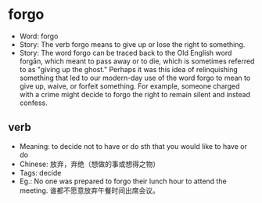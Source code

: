 # forgo

- Word: forgo
- Story: The verb forgo means to give up or lose the right to something.
- Story: The word forgo can be traced back to the Old English word forgān, which meant to pass away or to die, which is sometimes referred to as "giving up the ghost." Perhaps it was this idea of relinquishing something that led to our modern-day use of the word forgo to mean to give up, waive, or forfeit something. For example, someone charged with a crime might decide to forgo the right to remain silent and instead confess.

## verb

- Meaning: to decide not to have or do sth that you would like to have or do
- Chinese: 放弃，弃绝（想做的事或想得之物）
- Tags: decide
- Eg.: No one was prepared to forgo their lunch hour to attend the meeting. 谁都不愿意放弃午餐时间出席会议。

